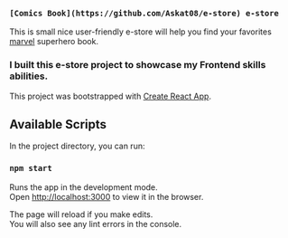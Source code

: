 ### `[Comics Book](https://github.com/Askat08/e-store) e-store`

This is small nice user-friendly e-store will help you find your favorites [marvel](https://www.marvel.com/) superhero book.

### I built this e-store project to showcase my Frontend skills abilities.

This project was bootstrapped with [Create React App](https://github.com/facebook/create-react-app).

## Available Scripts

In the project directory, you can run:

### `npm start`

Runs the app in the development mode.<br />
Open [http://localhost:3000](http://localhost:3000) to view it in the browser.

The page will reload if you make edits.<br />
You will also see any lint errors in the console.
